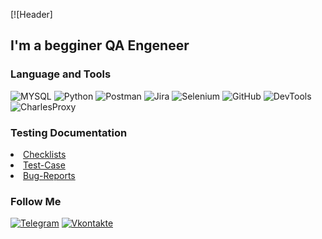 [![Header]

## I'm a begginer QA Engeneer

### Language and Tools
![MYSQL](https://img.shields.io/badge/-MYSQL-090909?style=for-the-badge&logo=mysql&logoColor=D46E2B)
![Python](https://img.shields.io/badge/-Python-090909?style=for-the-badge&logo=python&logoColor=8BB7DD-FFDF63)
![Postman](https://img.shields.io/badge/-Postman-090909?style=for-the-badge&logo=Postman&logoColor=FF7A4C)
![Jira](https://img.shields.io/badge/-Jira-090909?style=for-the-badge&logo=jira&logoColor=024FC6)
![Selenium](https://img.shields.io/badge/-Selenium-090909?style=for-the-badge&logo=Selenium&logoColor=00AD01)
![GitHub](https://img.shields.io/badge/-GitHub-090909?style=for-the-badge&logo=GitHub&logoColor=8CC3D7)
![DevTools](https://img.shields.io/badge/-DevTools-090909?style=for-the-badge&logo=googlechrome&logoColor=2674f2)
![CharlesProxy](https://img.shields.io/badge/-CharlesProxy-090909?style=for-the-badge&logo=CharlesProxy&logoColor=024FC6)

### Testing Documentation

<li><a href="https://drive.google.com/drive/folders/1aMmcyfPb4hzpl4RIuGcq72O3r3DbvGC9">Checklists</a>
<li><a href="https://drive.google.com/drive/folders/1sB2mTpU5O75I4-OW_weegA4I0ugkvwze">Test-Case</a>
<li><a href="https://drive.google.com/drive/folders/1CRyRyTnfeOJa1WEf-qpxo3dSC266knp8">Bug-Reports</a>


### Follow Me 
[![Telegram](https://img.shields.io/badge/-Telegram-090909?style=for-the-badge&logo=Telegram&logoColor=26A8E8)](https://t.me/almaz_o)
[![Vkontakte](https://img.shields.io/badge/-VK-090909?style=for-the-badge&logo=VK&logoColor=4C75A3)](https://vk.com/almaziti)
